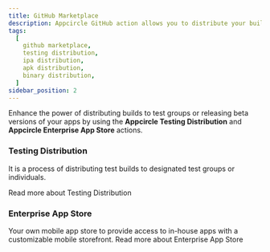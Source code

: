 ```yaml
---
title: GitHub Marketplace
description: Appcircle GitHub action allows you to distribute your builds to testers directly pipeline.
tags:
  [
    github marketplace,
    testing distribution,
    ipa distribution,
    apk distribution,
    binary distribution,
  ]
sidebar_position: 2
---
```


Enhance the power of distributing builds to test groups or releasing beta versions of your apps by using the **Appcircle Testing Distribution** and **Appcircle Enterprise App Store** actions.

### Testing Distribution

It is a process of distributing test builds to designated test groups or individuals.

<ContentRef url="/marketplace/github-marketplace/testing-distribution">
Read more about Testing Distribution
</ContentRef>

### Enterprise App Store

Your own mobile app store to provide access to in-house apps with a customizable mobile storefront.
<ContentRef url="/marketplace/github-marketplace/enterprise-app-store">
Read more about Enterprise App Store
</ContentRef>
